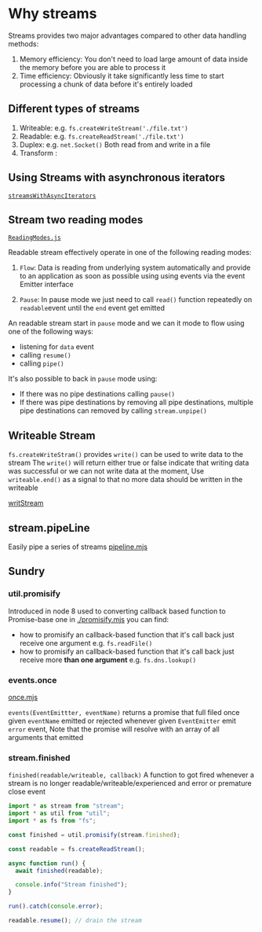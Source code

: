 # Why streams

Streams provides two major advantages compared to other data handling methods:

1. Memory efficiency: You don't need to load large amount of data inside the memory before you are able to process it
2. Time efficiency: Obviously it take significantly less time to start processing a chunk of data before it's entirely loaded

## Different types of streams

1. Writeable: e.g. `fs.createWriteStream('./file.txt')`
2. Readable: e.g. `fs.createReadStream('./file.txt')`
3. Duplex: e.g. `net.Socket()` Both read from and write in a file
4. Transform :

## Using Streams with asynchronous iterators

[`streamsWithAsyncIterators`](./streamsWithAsyncIterators.js)

## Stream two reading modes

[`ReadingModes.js`](ReadingModes.js)

Readable stream effectively operate in one of the following reading modes:

1. `Flow`: Data is reading from underlying system automatically and provide to an application as soon as possible using using events via the event Emitter interface

2. `Pause`: In pause mode we just need to call `read()` function repeatedly on `readable`event until the `end` event get emitted

An readable stream start in `pause` mode and we can it mode to flow using one of the following ways:

- listening for `data` event
- calling `resume()`
- calling `pipe()`

It's also possible to back in `pause` mode using:

- If there was no pipe destinations calling `pause()`
- If there was pipe destinations by removing all pipe destinations, multiple pipe destinations can removed by calling `stream.unpipe()`

## Writeable Stream

`fs.createWriteStram()` provides `write()` can be used to write data to the stream
The `write()` will return either true or false indicate that writing data was successful or we can not write data at the moment, Use `writeable.end()` as a signal to that no more data should be written in the writeable

[writStream](./writStream)

## stream.pipeLine

Easily pipe a series of streams 
[pipeline.mjs](pipeline.mjs)

## Sundry

### util.promisify

Introduced in node 8 used to converting callback based function to Promise-base one in [./promisify.mjs](./promisify.mjs) you can find:

- how to promisify an callback-based function that it's call back just receive one argument e.g. `fs.readFile()`
- how to promisify an callback-based function that it's call back just receive more **than one argument** e.g. `fs.dns.lookup()`

### events.once

[once.mjs](./once.mjs)

`events(EventEmittter, eventName)` returns a promise that full filed once given `eventName` emitted or rejected whenever given `EventEmitter` emit `error` event, Note that the promise will resolve with an array of all arguments that emitted

### stream.finished

`finished(readable/writeable, callback)` A function to got fired whenever a stream is no longer readable/writeable/experienced and error or premature close event

```js
import * as stream from "stream";
import * as util from "util";
import * as fs from "fs";

const finished = util.promisify(stream.finished);

const readable = fs.createReadStream();

async function run() {
  await finished(readable);

  console.info("Stream finished");
}

run().catch(console.error);

readable.resume(); // drain the stream
```
